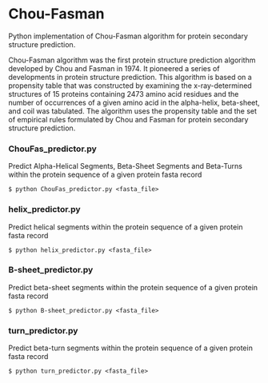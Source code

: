 # Chou-Fasman

Python implementation of Chou-Fasman algorithm for protein secondary structure prediction.

Chou-Fasman algorithm was the first protein structure prediction algorithm developed by Chou and Fasman in 1974. It pioneered a series of developments in protein structure prediction. This algorithm is based on a propensity table that was constructed by examining the x-ray-determined structures of 15 proteins containing 2473 amino acid residues and the number of occurrences of a given amino acid in the alpha-helix, beta-sheet, and coil was tabulated. The algorithm uses the propensity table and the set of empirical rules formulated by Chou and Fasman for protein secondary structure prediction.

### ChouFas_predictor.py
Predict Alpha-Helical Segments, Beta-Sheet Segments and Beta-Turns within the protein sequence of a given protein fasta record
```
$ python ChouFas_predictor.py <fasta_file>
```

### helix_predictor.py
Predict helical segments within the protein sequence of a given protein fasta record
```
$ python helix_predictor.py <fasta_file>
```
### B-sheet_predictor.py
Predict beta-sheet segments within the protein sequence of a given protein fasta record
```
$ python B-sheet_predictor.py <fasta_file>
```
### turn_predictor.py
Predict beta-turn segments within the protein sequence of a given protein fasta record
```
$ python turn_predictor.py <fasta_file>
```
